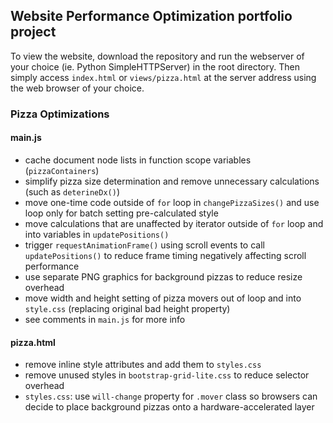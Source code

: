 ## Website Performance Optimization portfolio project

To view the website, download the repository and run the webserver of your choice (ie. Python SimpleHTTPServer) in the root directory. Then simply access `index.html` or `views/pizza.html` at the server address using the web browser of your choice.

### Pizza Optimizations

#### main.js

 * cache document node lists in function scope variables (`pizzaContainers`)
 * simplify pizza size determination and remove unnecessary calculations (such as `deterineDx()`)
 * move one-time code outside of `for` loop in `changePizzaSizes()` and use loop only for batch setting pre-calculated style
 * move calculations that are unaffected by iterator outside of `for` loop and into variables in `updatePositions()`
 * trigger `requestAnimationFrame()` using scroll events to call `updatePositions()` to reduce frame timing negatively affecting scroll performance
 * use separate PNG graphics for background pizzas to reduce resize overhead
 * move width and height setting of pizza movers out of loop and into `style.css` (replacing original bad height property)
 * see comments in `main.js` for more info

#### pizza.html

 * remove inline style attributes and add them to `styles.css`
 * remove unused styles in `bootstrap-grid-lite.css` to reduce selector overhead
 * `styles.css`: use `will-change` property for `.mover` class so browsers can decide to place background pizzas onto a hardware-accelerated layer